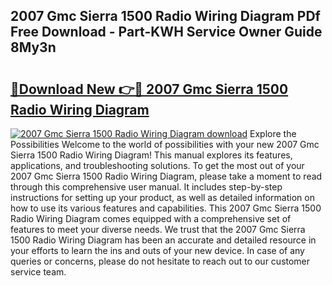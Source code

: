 ## 2007 Gmc Sierra 1500 Radio Wiring Diagram PDf Free Download - Part-KWH Service Owner Guide 8My3n

# <h2><a href="http://dfi0xx.blite.top/?on=2007+Gmc+Sierra+1500+Radio+Wiring+Diagram">🔗Download New 👉🔴 2007 Gmc Sierra 1500 Radio Wiring Diagram</a></h2>

[![2007 Gmc Sierra 1500 Radio Wiring Diagram download](https://i.imgur.com/lujVjoI.png)](http://dfi0xx.blite.top/?on=2007+Gmc+Sierra+1500+Radio+Wiring+Diagram)
Explore the Possibilities Welcome to the world of possibilities with your new 2007 Gmc Sierra 1500 Radio Wiring Diagram! This manual explores its features, applications, and troubleshooting solutions. To get the most out of your 2007 Gmc Sierra 1500 Radio Wiring Diagram, please take a moment to read through this comprehensive user manual. It includes step-by-step instructions for setting up your product, as well as detailed information on how to use its various features and capabilities. This 2007 Gmc Sierra 1500 Radio Wiring Diagram comes equipped with a comprehensive set of features to meet your diverse needs. We trust that the 2007 Gmc Sierra 1500 Radio Wiring Diagram has been an accurate and detailed resource in your efforts to learn the ins and outs of your new device. In case of any queries or concerns, please do not hesitate to reach out to our customer service team.
